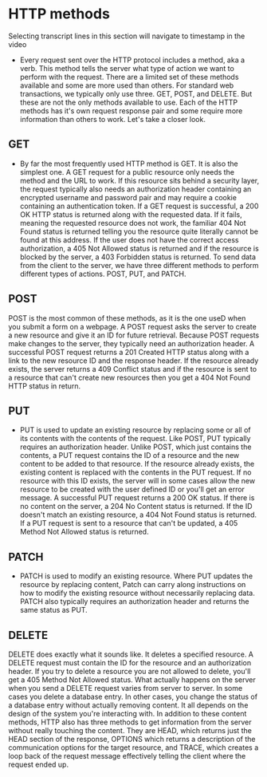 
# HTTP methods

Selecting transcript lines in this section will navigate to timestamp in the video

- Every request sent over the HTTP protocol includes a method, aka a verb. This method tells the server what type of action we want to perform with the request. There are a limited set of these methods available and some are more used than others. For standard web transactions, we typically only use three. GET, POST, and DELETE. But these are not the only methods available to use. Each of the HTTP methods has it's own request response pair and some require more information than others to work. Let's take a closer look.

## GET

- By far the most frequently used HTTP method is GET. It is also the simplest one. A GET request for a public resource only needs the method and the URL to work. If this resource sits behind a security layer, the request typically also needs an authorization header containing an encrypted username and password pair and may require a cookie containing an authentication token. If a GET request is successful, a 200 OK HTTP status is returned along with the requested data. If it fails, meaning the requested resource does not work, the familiar 404 Not Found status is returned telling you the resource quite literally cannot be found at this address. If the user does not have the correct access authorization, a 405 Not Allowed status is returned and if the resource is blocked by the server, a 403 Forbidden status is returned.
To send data from the client to the server, we have three different methods to perform different types of actions. POST, PUT, and PATCH.

## POST

POST is the most common of these methods, as it is the one useD when you submit a form on a webpage. A POST request asks the server to create a new resource and give it an ID for future retrieval. Because POST requests make changes to the server, they typically need an authorization header. A successful POST request returns a 201 Created HTTP status along with a link to the new resource ID and the response header. If the resource already exists, the server returns a 409 Conflict status and if the resource is sent to a resource that can't create new resources then you get a 404 Not Found HTTP status in return.

## PUT

- PUT is used to update an existing resource by replacing some or all of its contents with the contents of the request. Like POST, PUT typically requires an authorization header. Unlike POST, which just contains the contents, a PUT request contains the ID of a resource and the new content to be added to that resource. If the resource already exists, the existing content is replaced with the contents in the PUT request. If no resource with this ID exists, the server will in some cases allow the new resource to be created with the user defined ID or you'll get an error message. A successful PUT request returns a 200 OK status. If there is no content on the server, a 204 No Content status is returned. If the ID doesn't match an existing resource, a 404 Not Found status is returned. If a PUT request is sent to a resource that can't be updated, a 405 Method Not Allowed status is returned.

## PATCH

- PATCH is used to modify an existing resource. Where PUT updates the resource by replacing content, Patch can carry along instructions on how to modify the existing resource without necessarily replacing data. PATCH also typically requires an authorization header and returns the same status as PUT.

## DELETE

DELETE does exactly what it sounds like. It deletes a specified resource. A DELETE request must contain the ID for the resource and an authorization header. If you try to delete a resource you are not allowed to delete, you'll get a 405 Method Not Allowed status. What actually happens on the server when you send a DELETE request varies from server to server. In some cases you delete a database entry. In other cases, you change the status of a database entry without actually removing content. It all depends on the design of the system you're interacting with. In addition to these content methods, HTTP also has three methods to get information from the server without really touching the content. They are HEAD, which returns just the HEAD section of the response, OPTIONS which returns a description of the communication options for the target resource, and TRACE, which creates a loop back of the request message effectively telling the client where the request ended up.